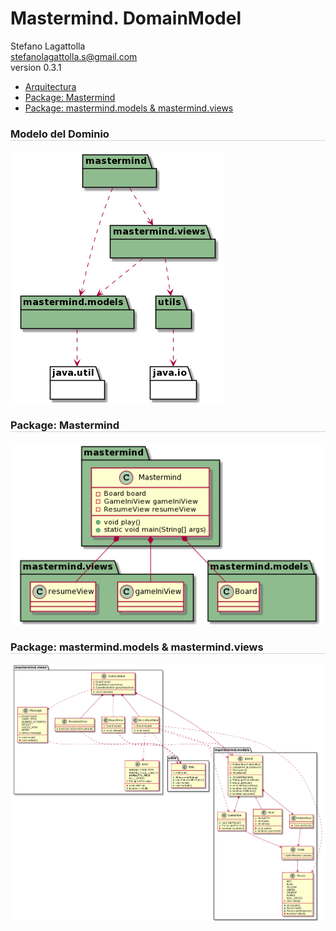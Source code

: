 <!DOCTYPE html>
<html lang="en">
<head>
<meta charset="UTF-8">
<meta http-equiv="X-UA-Compatible" content="IE=edge">
<meta name="viewport" content="width=device-width, initial-scale=1.0">
<meta name="author" content="Stefano Lagattolla">
<link rel="stylesheet" href="https://fonts.googleapis.com/css?family=Open+Sans:300,300italic,400,400italic,600,600italic%7CNoto+Serif:400,400italic,700,700italic%7CDroid+Sans+Mono:400,700">
<link rel="stylesheet" href="https://cdnjs.cloudflare.com/ajax/libs/font-awesome/4.7.0/css/font-awesome.min.css">
</head>
<body>
   <h1>Mastermind. DomainModel</h1>
   <div class="info">
    <span id="author" class="author">Stefano Lagattolla</span><br>
    <span id="email" class="email"><a href="mailto:stefanolagattolla.s@gmail.com">stefanolagattolla.s@gmail.com</a></span><br>
    <span id="revnumber">version 0.3.1</span>
   </div>
   <div id="indice">
        <ul>
            <li><a href="#arquitectura">Arquitectura</a></li>
            <li><a href="#paquete_mastermind">Package: Mastermind</a></li>
            <li><a href="#paquete_view_model">Package: mastermind.models & mastermind.views</a></li>
        </ul>
   </div>
    <div id="arquitectura">
        <h3 style="border-bottom: 1px solid lightgrey">Modelo del Dominio</h3>
        <img src="assets/img/arquitecturaDocumentView.png">
    </div>
    <div id="paquete_mastermind">
        <h3 style="border-bottom: 1px solid lightgrey">Package: Mastermind</h3>
        <img src="assets/img/paqueteMastermind.png">
    </div>
    <div id="paquete_view_model">
        <h3 style="border-bottom: 1px solid lightgrey">Package: mastermind.models & mastermind.views</h3>
        <img src="assets/img/documentView.png">
    </div>
</body>
</html>